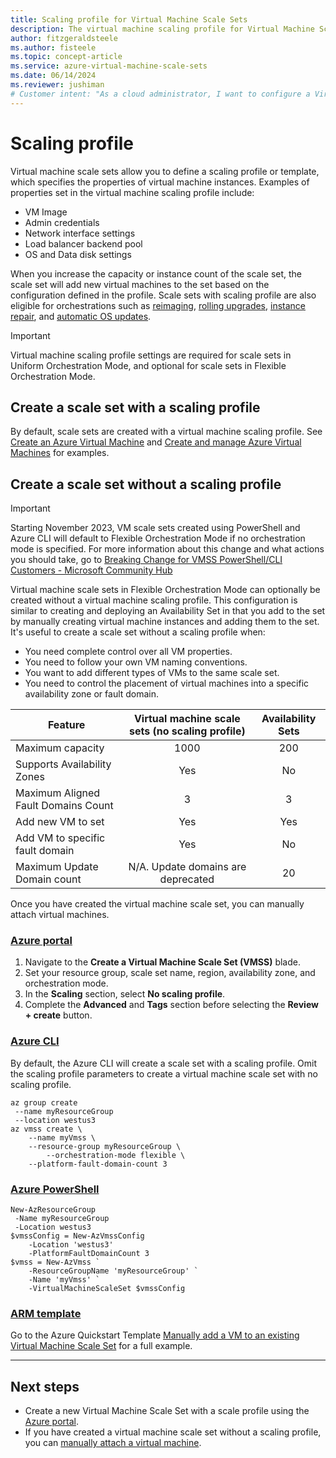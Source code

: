 ```yaml
---
title: Scaling profile for Virtual Machine Scale Sets
description: The virtual machine scaling profile for Virtual Machine Scale Sets define the VM configuration you want to use when adding instances to the scale set via autoscaling 
author: fitzgeraldsteele 
ms.author: fisteele
ms.topic: concept-article
ms.service: azure-virtual-machine-scale-sets
ms.date: 06/14/2024
ms.reviewer: jushiman
# Customer intent: "As a cloud administrator, I want to configure a Virtual Machine Scale Set with specific properties, so that I can efficiently manage instance scaling and deployment according to my application's requirements."
---
```


# Scaling profile

Virtual machine scale sets allow you to define a scaling profile or template, which specifies the properties of virtual machine instances. Examples of properties set in the virtual machine scaling profile include:

- VM Image
- Admin credentials
- Network interface settings
- Load balancer backend pool
- OS and Data disk settings

When you increase the capacity or instance count of the scale set, the scale set will add new virtual machines to the set based on the configuration defined in the profile. Scale sets with scaling profile are also eligible for orchestrations such as [reimaging](/rest/api/compute/virtual-machine-scale-sets/reimage), [rolling upgrades](/rest/api/compute/virtual-machine-scale-set-rolling-upgrades), [instance repair](virtual-machine-scale-sets-automatic-instance-repairs.md), and [automatic OS updates](virtual-machine-scale-sets-automatic-upgrade.md).

> [!IMPORTANT] 
> Virtual machine scaling profile settings are required for scale sets in Uniform Orchestration Mode, and optional for scale sets in Flexible Orchestration Mode.

## Create a scale set with a scaling profile
By default, scale sets are created with a virtual machine scaling profile. See [Create an Azure Virtual Machine](quick-create-portal.md) and [Create and manage Azure Virtual Machines](tutorial-create-and-manage-cli.md) for examples.

## Create a scale set without a scaling profile

> [!IMPORTANT]
>Starting November 2023, VM scale sets created using PowerShell and Azure CLI will default to Flexible Orchestration Mode if no orchestration mode is specified. For more information about this change and what actions you should take, go to [Breaking Change for VMSS PowerShell/CLI Customers - Microsoft Community Hub](
https://techcommunity.microsoft.com/t5/azure-compute-blog/breaking-change-for-vmss-powershell-cli-customers/ba-p/3818295)

Virtual machine scale sets in Flexible Orchestration Mode can optionally be created without a virtual machine scaling profile. This configuration is similar to creating and deploying an Availability Set in that you add to the set by manually creating virtual machine instances and adding them to the set. It's useful to create a scale set without a scaling profile when:

- You need complete control over all VM properties.
- You need to follow your own VM naming conventions.
- You want to add different types of VMs to the same scale set.
- You need to control the placement of virtual machines into a specific availability zone or fault domain.

| Feature                             | Virtual machine scale sets (no scaling profile) | Availability Sets |
| ----------------------------------- | :---------------------------------------------: | :---------------: |
| Maximum capacity                    |                      1000                       |        200        |
| Supports Availability Zones         |                       Yes                       |        No         |
| Maximum Aligned Fault Domains Count |                        3                        |         3         |
| Add new VM to set                   |                       Yes                       |        Yes        |
| Add VM to specific fault domain     |                       Yes                       |        No         |
| Maximum Update Domain count         |       N/A. Update domains are deprecated        |        20         |

Once you have created the virtual machine scale set, you can manually attach virtual machines.

### [Azure portal](#tab/portal)
1. Navigate to the **Create a Virtual Machine Scale Set (VMSS)** blade.
2. Set your resource group, scale set name, region, availability zone, and orchestration mode.
3. In the **Scaling** section, select **No scaling profile**.
4. Complete the **Advanced** and **Tags** section before selecting the **Review + create** button.

### [Azure CLI](#tab/cli)

By default, the Azure CLI will create a scale set with a scaling profile. Omit the scaling profile parameters to create a virtual machine scale set with no scaling profile.

```azurecli-interactive
az group create
 --name myResourceGroup
 --location westus3
az vmss create \
	--name myVmss \
	--resource-group myResourceGroup \
        --orchestration-mode flexible \
	--platform-fault-domain-count 3 
```

### [Azure PowerShell](#tab/powershell)

```azurepowershell-interactive
New-AzResourceGroup
 -Name myResourceGroup
 -Location westus3
$vmssConfig = New-AzVmssConfig 
	-Location 'westus3' 
	-PlatformFaultDomainCount 3 
$vmss = New-AzVmss `
	-ResourceGroupName 'myResourceGroup' `
	-Name 'myVmss' `
	-VirtualMachineScaleSet $vmssConfig
```

### [ARM template](#tab/arm)

Go to the Azure Quickstart Template [Manually add a VM to an existing Virtual Machine Scale Set](https://github.com/Azure/azure-quickstart-templates/tree/master/quickstarts/microsoft.compute/vmss-flexible-orchestration-manual-add-vm) for a full example.

---


## Next steps
- Create a new Virtual Machine Scale Set with a scale profile using the [Azure portal](quick-create-portal.md).
- If you have created a virtual machine scale set without a scaling profile, you can [manually attach a virtual machine](virtual-machine-scale-sets-attach-detach-vm.md).
